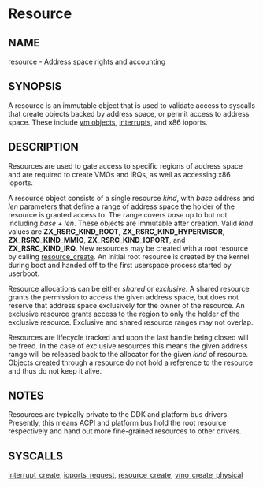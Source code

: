 # Resource

## NAME

resource - Address space rights and accounting

## SYNOPSIS

A resource is an immutable object that is used to validate access to syscalls
that create objects backed by address space, or permit access to address space.
These include [vm objects](vm_object.md), [interrupts](interrupts.md), and x86
ioports.

## DESCRIPTION

Resources are used to gate access to specific regions of address space and are
required to create VMOs and IRQs, as well as accessing x86 ioports.

A resource object consists of a single resource *kind*, with *base* address and
*len* parameters that define a range of address space the holder of the resource
is granted access to. The range covers *base* up to but not including *base* +
*len*.  These objects are immutable after creation. Valid *kind*  values are
**ZX_RSRC_KIND_ROOT**, **ZX_RSRC_KIND_HYPERVISOR**, **ZX_RSRC_KIND_MMIO**,
**ZX_RSRC_KIND_IOPORT**, and **ZX_RSRC_KIND_IRQ**. New resources may be created
with a root resource by calling
[resource_create](../syscalls/resource_create.md). An initial root resource is
created by the kernel during boot and handed off to the first userspace process
started by userboot.

Resource allocations can be either *shared* or *exclusive*. A shared resource
grants the permission to access the given address space, but does not reserve
that address space exclusively for the owner of the resource. An exclusive
resource grants access to the region to only the holder of the exclusive
resource.  Exclusive and shared resource ranges may not overlap.

Resources are lifecycle tracked and upon the last handle being closed will be
freed. In the case of exclusive resources this means the given address range
will be released back to the allocator for the given *kind* of resource. Objects
created through a resource do not hold a reference to the resource and thus do
not keep it alive.

## NOTES

Resources are typically private to the DDK and platform bus drivers. Presently,
this means ACPI and platform bus hold the root resource respectively and hand out more
fine-grained resources to other drivers.

## SYSCALLS

[interrupt_create](../syscalls/interrupt_create.md),
[ioports_request](../syscalls/ioports_request.md),
[resource_create](../syscalls/resource_create.md),
[vmo_create_physical](../syscalls/vmo_create_physical.md)

